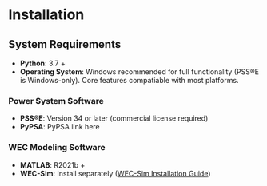 # Installation

## System Requirements
- **Python**: 3.7 + 
- **Operating System**: Windows recommended for full functionality (PSS®E is Windows-only). Core features compatiable with most platforms.

### Power System Software
- **PSS®E**: Version 34 or later (commercial license required)
- **PyPSA**: PyPSA link here

### WEC Modeling Software
- **MATLAB**: R2021b + 
- **WEC-Sim**: Install separately ([WEC-Sim Installation Guide](https://wec-sim.github.io/WEC-Sim/main/user/getting_started.html))

<!-- ## WEC-Grid Installation

```bash
# Clone the repository
git clone https://github.com/acep-uaf/WEC-GRID.git
cd WEC-GRID

# Create and activate a conda environment
conda create -n wecgrid python=3.7
conda activate wecgrid

# Install in development mode
pip install -e .
```

## MATLAB Configuration
If using WEC-Sim:

1. Install MATLAB 2021b.
2. Install the MATLAB Engine API for Python:

```bash
cd "matlabroot/extern/engines/python"
python setup.py install
```

## PSS®E Configuration
If using the PSS®E backend:

1. Verify PSS®E installation:

```python
import psse35  # or your installed version
```

2. Add PSS®E to the Python path:

```python
import sys
sys.path.append(r'C:\\Program Files (x86)\\PTI\\PSSEXplore35\\PSSPY37')
```

## Verification

```python
import wecgrid
print(f"WEC-Grid version: {wecgrid.__version__}")

# Basic functionality
engine = wecgrid.Engine()
print("WEC-Grid installed successfully!")
```

## Next Steps

Once installed, head to the [Quick Start Guide](quickstart.md) for your first simulation.
 -->
